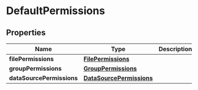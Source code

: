 

# DefaultPermissions


## Properties

Name | Type | Description | Notes
------------ | ------------- | ------------- | -------------
**filePermissions** | [**FilePermissions**](FilePermissions.md) |  |  [optional]
**groupPermissions** | [**GroupPermissions**](GroupPermissions.md) |  |  [optional]
**dataSourcePermissions** | [**DataSourcePermissions**](DataSourcePermissions.md) |  |  [optional]



